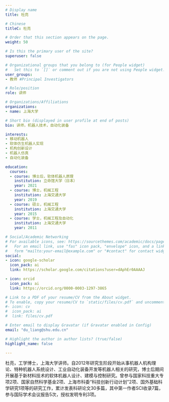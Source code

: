 ```yaml
---
# Display name
title: 杜亮

# Chinese
titleC: 杜亮

# Order that this section appears on the page.
weight: 50

# Is this the primary user of the site?
superuser: false

# Organizational groups that you belong to (for People widget)
#   Set this to `[]` or comment out if you are not using People widget.
user_groups:
- 教师 #Principal Investigators

# Role/position
role: 讲师

# Organizations/Affiliations
organizations:
- name: 上海大学

# Short bio (displayed in user profile at end of posts)
bio: 讲师，机器人技术，自动化装备

interests:
- 移动机器人
- 软体仿生机器人实现
- 机构创新设计
- 机器人仿真
- 自动化装备

education:
  courses:
  - course: 博士后，软体机器人原理
    institution: 立命馆大学（日本）
    year: 2021
  - course: 博士，机械工程
    institution: 上海交通大学
    year: 2019
  - course: 硕士，机械工程
    institution: 上海交通大学
    year: 2015
  - course: 学士，机械工程及自动化
    institution: 上海交通大学
    year: 2011

# Social/Academic Networking
# For available icons, see: https://sourcethemes.com/academic/docs/page-builder/#icons
#   For an email link, use "fas" icon pack, "envelope" icon, and a link in the
#   form "mailto:your-email@example.com" or "#contact" for contact widget.
social:
- icon: google-scholar
  icon_pack: ai
  link: https://scholar.google.com/citations?user=dAphEr0AAAAJ

- icon: orcid
  icon_pack: ai
  link: https://orcid.org/0000-0003-1297-3865

# Link to a PDF of your resume/CV from the About widget.
# To enable, copy your resume/CV to `static/files/cv.pdf` and uncomment the lines below.
#- icon: cv
#  icon_pack: ai
#  link: files/cv.pdf

# Enter email to display Gravatar (if Gravatar enabled in Config)
email: "du_liang@shu.edu.cn"

# Highlight the author in author lists? (true/false)
highlight_name: false

---
```


杜亮，工学博士，上海大学讲师。自2012年研究生阶段开始从事机器人机构理论、特种机器人系统设计、工业自动化装备开发等机器人相关的研究，博士后期间开展基于新材料技术的软体机器人设计、建模与控制研究。曾参与国家科技重大专项2项、国家自然科学基金2项、上海市科委“科技创新行动计划”2项、国外基础科学研究1项等的研究工作，累计发表科研论文30多篇，其中第一作者SCI收录7篇，参与国际学术会议报告5次，授权发明专利3项。